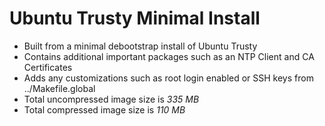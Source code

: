 # Ubuntu Trusty Minimal Install

- Built from a minimal debootstrap install of Ubuntu Trusty
- Contains additional important packages such as an NTP Client and CA Certificates
- Adds any customizations such as root login enabled or SSH keys from ../Makefile.global
- Total uncompressed image size is *335 MB*
- Total compressed image size is *110 MB*
